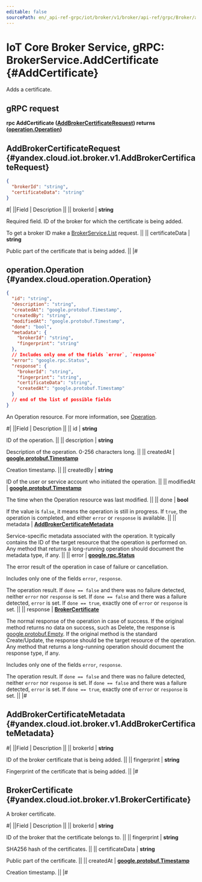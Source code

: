 ```yaml
---
editable: false
sourcePath: en/_api-ref-grpc/iot/broker/v1/broker/api-ref/grpc/Broker/addCertificate.md
---
```


# IoT Core Broker Service, gRPC: BrokerService.AddCertificate {#AddCertificate}

Adds a certificate.

## gRPC request

**rpc AddCertificate ([AddBrokerCertificateRequest](#yandex.cloud.iot.broker.v1.AddBrokerCertificateRequest)) returns ([operation.Operation](#yandex.cloud.operation.Operation))**

## AddBrokerCertificateRequest {#yandex.cloud.iot.broker.v1.AddBrokerCertificateRequest}

```json
{
  "brokerId": "string",
  "certificateData": "string"
}
```

#|
||Field | Description ||
|| brokerId | **string**

Required field. ID of the broker for which the certificate is being added.

To get a broker ID make a [BrokerService.List](/docs/iot-core/broker/api-ref/grpc/Broker/list#List) request. ||
|| certificateData | **string**

Public part of the certificate that is being added. ||
|#

## operation.Operation {#yandex.cloud.operation.Operation}

```json
{
  "id": "string",
  "description": "string",
  "createdAt": "google.protobuf.Timestamp",
  "createdBy": "string",
  "modifiedAt": "google.protobuf.Timestamp",
  "done": "bool",
  "metadata": {
    "brokerId": "string",
    "fingerprint": "string"
  },
  // Includes only one of the fields `error`, `response`
  "error": "google.rpc.Status",
  "response": {
    "brokerId": "string",
    "fingerprint": "string",
    "certificateData": "string",
    "createdAt": "google.protobuf.Timestamp"
  }
  // end of the list of possible fields
}
```

An Operation resource. For more information, see [Operation](/docs/api-design-guide/concepts/operation).

#|
||Field | Description ||
|| id | **string**

ID of the operation. ||
|| description | **string**

Description of the operation. 0-256 characters long. ||
|| createdAt | **[google.protobuf.Timestamp](https://developers.google.com/protocol-buffers/docs/reference/google.protobuf#timestamp)**

Creation timestamp. ||
|| createdBy | **string**

ID of the user or service account who initiated the operation. ||
|| modifiedAt | **[google.protobuf.Timestamp](https://developers.google.com/protocol-buffers/docs/reference/google.protobuf#timestamp)**

The time when the Operation resource was last modified. ||
|| done | **bool**

If the value is `false`, it means the operation is still in progress.
If `true`, the operation is completed, and either `error` or `response` is available. ||
|| metadata | **[AddBrokerCertificateMetadata](#yandex.cloud.iot.broker.v1.AddBrokerCertificateMetadata)**

Service-specific metadata associated with the operation.
It typically contains the ID of the target resource that the operation is performed on.
Any method that returns a long-running operation should document the metadata type, if any. ||
|| error | **[google.rpc.Status](https://cloud.google.com/tasks/docs/reference/rpc/google.rpc#status)**

The error result of the operation in case of failure or cancellation.

Includes only one of the fields `error`, `response`.

The operation result.
If `done == false` and there was no failure detected, neither `error` nor `response` is set.
If `done == false` and there was a failure detected, `error` is set.
If `done == true`, exactly one of `error` or `response` is set. ||
|| response | **[BrokerCertificate](#yandex.cloud.iot.broker.v1.BrokerCertificate)**

The normal response of the operation in case of success.
If the original method returns no data on success, such as Delete,
the response is [google.protobuf.Empty](https://developers.google.com/protocol-buffers/docs/reference/google.protobuf#google.protobuf.Empty).
If the original method is the standard Create/Update,
the response should be the target resource of the operation.
Any method that returns a long-running operation should document the response type, if any.

Includes only one of the fields `error`, `response`.

The operation result.
If `done == false` and there was no failure detected, neither `error` nor `response` is set.
If `done == false` and there was a failure detected, `error` is set.
If `done == true`, exactly one of `error` or `response` is set. ||
|#

## AddBrokerCertificateMetadata {#yandex.cloud.iot.broker.v1.AddBrokerCertificateMetadata}

#|
||Field | Description ||
|| brokerId | **string**

ID of the broker certificate that is being added. ||
|| fingerprint | **string**

Fingerprint of the certificate that is being added. ||
|#

## BrokerCertificate {#yandex.cloud.iot.broker.v1.BrokerCertificate}

A broker certificate.

#|
||Field | Description ||
|| brokerId | **string**

ID of the broker that the certificate belongs to. ||
|| fingerprint | **string**

SHA256 hash of the certificates. ||
|| certificateData | **string**

Public part of the certificate. ||
|| createdAt | **[google.protobuf.Timestamp](https://developers.google.com/protocol-buffers/docs/reference/google.protobuf#timestamp)**

Creation timestamp. ||
|#